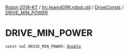 [Robot-2018-KT](../../index.md) / [frc.team4096.robot.util](../index.md) / [DriveConsts](index.md) / [DRIVE_MIN_POWER](./-d-r-i-v-e_-m-i-n_-p-o-w-e-r.md)

# DRIVE_MIN_POWER

`const val DRIVE_MIN_POWER: `[`Double`](https://kotlinlang.org/api/latest/jvm/stdlib/kotlin/-double/index.html)